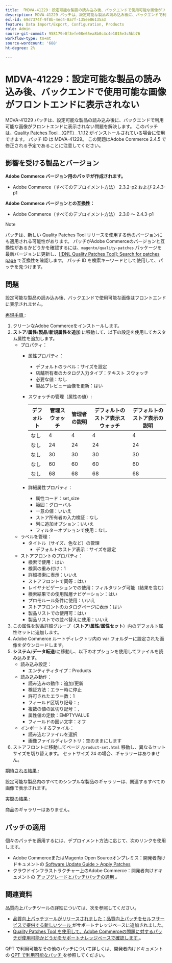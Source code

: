 ```yaml
---
title: 「MDVA-41229：設定可能な製品の読み込み後、バックエンドで使用可能な画像がフロントエンドに表示されない」
description: MDVA-41229 パッチは、設定可能な製品の読み込み後に、バックエンドで利用可能な画像がフロントエンドに表示されない問題を解決します。 このパッチは、[Quality Patches Tool （QPT） ] （/help/announcements/adobe-commerce-announcements/magento-quality-patches-released-new-tool-to-self-serve-quality-patches.md） 1.1.12 がインストールされている場合に利用できます。 パッチ ID は MDVA-41229。 この問題はAdobe Commerce 2.4.5 で修正される予定であることに注意してください。
exl-id: 69d7374f-9f8b-4ec4-8a7f-135ee06135a3
feature: Data Import/Export, Configuration, Products
role: Admin
source-git-commit: 958179e0f3efe08e65ea8b0c4c4e1015e3c5bb76
workflow-type: tm+mt
source-wordcount: '688'
ht-degree: 2%

---
```


# MDVA-41229：設定可能な製品の読み込み後、バックエンドで使用可能な画像がフロントエンドに表示されない

MDVA-41229 パッチは、設定可能な製品の読み込み後に、バックエンドで利用可能な画像がフロントエンドに表示されない問題を解決します。 このパッチは、[Quality Patches Tool （QPT） ](/help/announcements/adobe-commerce-announcements/magento-quality-patches-released-new-tool-to-self-serve-quality-patches.md)1.1.12 がインストールされている場合に使用できます。 パッチ ID は MDVA-41229。 この問題はAdobe Commerce 2.4.5 で修正される予定であることに注意してください。

## 影響を受ける製品とバージョン

**Adobe Commerce バージョン用のパッチが作成されます。**

* Adobe Commerce（すべてのデプロイメント方法） 2.3.2-p2 および 2.4.3-p1

**Adobe Commerce バージョンとの互換性：**

* Adobe Commerce（すべてのデプロイメント方法） 2.3.0 ～ 2.4.3-p1

>[!NOTE]
>
>パッチは、新しい Quality Patches Tool リリースを使用する他のバージョンにも適用される可能性があります。 パッチがAdobe Commerceのバージョンと互換性があるかどうかを確認するには、`magento/quality-patches` パッケージを最新バージョンに更新し、[[!DNL Quality Patches Tool]: Search for patches page](https://devdocs.magento.com/quality-patches/tool.html#patch-grid) で互換性を確認します。 パッチ ID を検索キーワードとして使用して、パッチを見つけます。

## 問題

設定可能な製品の読み込み後、バックエンドで使用可能な画像はフロントエンドに表示されません。

<u> 再現手順 </u>:

1. クリーンなAdobe Commerceをインストールします。
1. **ストア**/**属性**/**製品**/**新規属性を追加** に移動して、以下の設定を使用してカスタム属性を追加します。
   * プロパティ：
      * 属性プロパティ：
         * デフォルトのラベル：サイズを設定
         * 店舗所有者のカタログ入力タイプ：テキスト スウォッチ
         * 必要な値：なし
         * 製品プレビュー画像を更新：はい
      * スウォッチの管理（属性の値）:

        | デフォルト | 管理スウォッチ | 管理者の説明 | デフォルトのストア表示スウォッチ | デフォルトのストア表示の説明 |
        |---|---|---|---|---|
        | なし | 4 | 4 | 4 | 4 |
        | なし | 24 | 24 | 24 | 24 |
        | なし | 30 | 30 | 30 | 30 |
        | なし | 60 | 60 | 60 | 60 |
        | なし | 68 | 68 | 68 | 68 |
      * 詳細属性プロパティ：
         * 属性コード：set_size
         * 範囲：グローバル
         * 一意の値：いいえ
         * ストア所有者の入力検証：なし
         * 列に追加オプション：いいえ
         * フィルターオプションで使用：なし
   * ラベルを管理：
      * タイトル（サイズ、色など）の管理
         * デフォルトのストア表示：サイズを設定
   * ストアフロントのプロパティ：
      * 検索で使用：はい
      * 検索の重み付け：1
      * 詳細検索に表示：いいえ
      * ストアフロントで同等：はい
      * レイヤナビゲーションでの使用：フィルタリング可能（結果を含む）
      * 検索結果での使用階層ナビゲーション：はい
      * プロモルール条件に使用：いいえ
      * ストアフロントのカタログページに表示：はい
      * 製品リストでの使用可：はい
      * 製品リストでの並べ替えに使用：いいえ
1. この属性を製品詳細グループ（**ストア**/**属性**/**属性セット**）内のデフォルト属性セットに追加します。
1. Adobe Commerce ルートディレクトリ内の var フォルダーに設定された画像をダウンロードします。
1. **システム**/**データ転送**/に移動し、以下のオプションを使用してファイルを読み込みます。
   * 読み込み設定：
      * エンティティタイプ：Products
   * 読み込み動作：
      * 読み込みの動作：追加/更新
      * 検証方法：エラー時に停止
      * 許可されたエラー数：1
      * フィールド区切り記号：`;`
      * 複数の値の区切り記号：`,`
      * 属性値の定数：EMPTYVALUE
      * フィールドの囲い文字：オフ
   * インポートするファイル：
      * 読み込むファイルを選択
      * 画像ファイルディレクトリ：空のままにします
1. ストアフロントに移動してページ `/product-set.html` 移動し、異なるセットサイズを切り替えます。 セットサイズ 24 の場合、ギャラリーはありません。

<u> 期待される結果 </u>:

設定可能な製品内のすべてのシンプルな製品のギャラリーは、関連するすべての画像で表示されます。

<u> 実際の結果 </u>:

商品のギャラリーはありません。

## パッチの適用

個々のパッチを適用するには、デプロイメント方法に応じて、次のリンクを使用します。

* Adobe CommerceまたはMagento Open Sourceオンプレミス：開発者向けドキュメントの [Software Update Guide > Apply Patches](https://devdocs.magento.com/guides/v2.4/comp-mgr/patching/mqp.html)
* クラウドインフラストラクチャー上のAdobe Commerce：開発者向けドキュメントの [ アップグレードとパッチ/パッチの適用 ](https://devdocs.magento.com/cloud/project/project-patch.html)。

## 関連資料

品質向上パッチツールの詳細については、次を参照してください。

* [ 品質向上パッチツールがリリースされました：品質向上パッチをセルフサービスで提供する新しいツール ](/help/announcements/adobe-commerce-announcements/magento-quality-patches-released-new-tool-to-self-serve-quality-patches.md) がサポートナレッジベースに追加されました。
* [Quality Patches Tool を使用して、Adobe Commerceの問題に対するパッチが使用可能かどうかをサポートナレッジベースで確認します ](/help/support-tools/patches-available-in-qpt-tool/check-patch-for-magento-issue-with-magento-quality-patches.md)。

QPT で利用可能なその他のパッチについて詳しくは、開発者向けドキュメントの [QPT で利用可能なパッチ ](https://devdocs.magento.com/quality-patches/tool.html#patch-grid) を参照してください。
